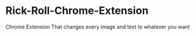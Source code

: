 # Rick-Roll-Chrome-Extension
Chrome Extension That changes every image and text to whatever you want
